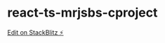# react-ts-mrjsbs-cproject

[Edit on StackBlitz ⚡️](https://stackblitz.com/edit/react-ts-mrjsbs-cproject)